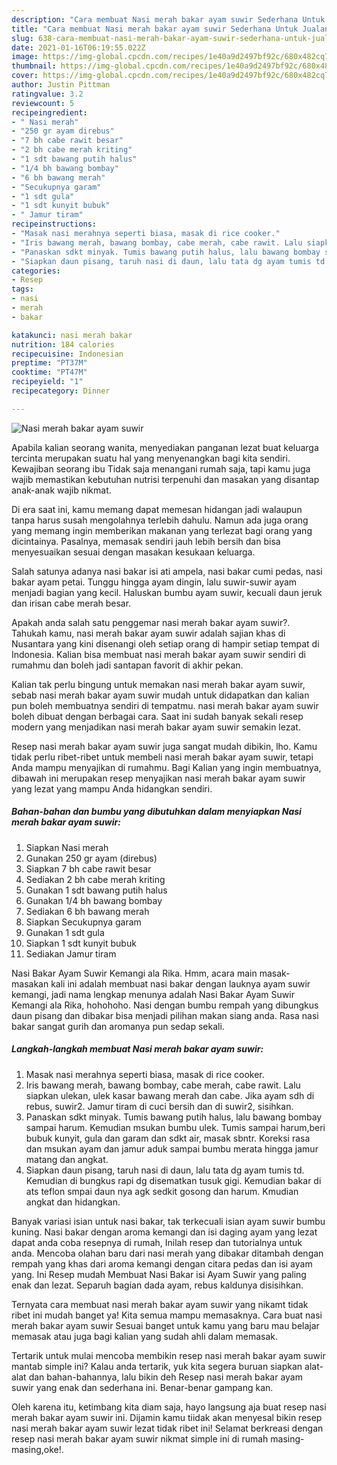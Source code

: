 ```yaml
---
description: "Cara membuat Nasi merah bakar ayam suwir Sederhana Untuk Jualan"
title: "Cara membuat Nasi merah bakar ayam suwir Sederhana Untuk Jualan"
slug: 638-cara-membuat-nasi-merah-bakar-ayam-suwir-sederhana-untuk-jualan
date: 2021-01-16T06:19:55.022Z
image: https://img-global.cpcdn.com/recipes/1e40a9d2497bf92c/680x482cq70/nasi-merah-bakar-ayam-suwir-foto-resep-utama.jpg
thumbnail: https://img-global.cpcdn.com/recipes/1e40a9d2497bf92c/680x482cq70/nasi-merah-bakar-ayam-suwir-foto-resep-utama.jpg
cover: https://img-global.cpcdn.com/recipes/1e40a9d2497bf92c/680x482cq70/nasi-merah-bakar-ayam-suwir-foto-resep-utama.jpg
author: Justin Pittman
ratingvalue: 3.2
reviewcount: 5
recipeingredient:
- " Nasi merah"
- "250 gr ayam direbus"
- "7 bh cabe rawit besar"
- "2 bh cabe merah kriting"
- "1 sdt bawang putih halus"
- "1/4 bh bawang bombay"
- "6 bh bawang merah"
- "Secukupnya garam"
- "1 sdt gula"
- "1 sdt kunyit bubuk"
- " Jamur tiram"
recipeinstructions:
- "Masak nasi merahnya seperti biasa, masak di rice cooker."
- "Iris bawang merah, bawang bombay, cabe merah, cabe rawit. Lalu siapkan ulekan, ulek kasar bawang merah dan cabe. Jika ayam sdh di rebus, suwir2. Jamur tiram di cuci bersih dan di suwir2, sisihkan."
- "Panaskan sdkt minyak. Tumis bawang putih halus, lalu bawang bombay sampai harum. Kemudian msukan bumbu ulek. Tumis sampai harum,beri bubuk kunyit, gula dan garam dan sdkt air, masak sbntr. Koreksi rasa dan msukan ayam dan jamur aduk sampai bumbu merata hingga jamur matang dan angkat."
- "Siapkan daun pisang, taruh nasi di daun, lalu tata dg ayam tumis td. Kemudian di bungkus rapi dg disematkan tusuk gigi. Kemudian bakar di ats teflon smpai daun nya agk sedkit gosong dan harum. Kmudian angkat dan hidangkan."
categories:
- Resep
tags:
- nasi
- merah
- bakar

katakunci: nasi merah bakar 
nutrition: 184 calories
recipecuisine: Indonesian
preptime: "PT37M"
cooktime: "PT47M"
recipeyield: "1"
recipecategory: Dinner

---
```



![Nasi merah bakar ayam suwir](https://img-global.cpcdn.com/recipes/1e40a9d2497bf92c/680x482cq70/nasi-merah-bakar-ayam-suwir-foto-resep-utama.jpg)

Apabila kalian seorang wanita, menyediakan panganan lezat buat keluarga tercinta merupakan suatu hal yang menyenangkan bagi kita sendiri. Kewajiban seorang ibu Tidak saja menangani rumah saja, tapi kamu juga wajib memastikan kebutuhan nutrisi terpenuhi dan masakan yang disantap anak-anak wajib nikmat.

Di era  saat ini, kamu memang dapat memesan hidangan jadi walaupun tanpa harus susah mengolahnya terlebih dahulu. Namun ada juga orang yang memang ingin memberikan makanan yang terlezat bagi orang yang dicintainya. Pasalnya, memasak sendiri jauh lebih bersih dan bisa menyesuaikan sesuai dengan masakan kesukaan keluarga. 

Salah satunya adanya nasi bakar isi ati ampela, nasi bakar cumi pedas, nasi bakar ayam petai. Tunggu hingga ayam dingin, lalu suwir-suwir ayam menjadi bagian yang kecil. Haluskan bumbu ayam suwir, kecuali daun jeruk dan irisan cabe merah besar.

Apakah anda salah satu penggemar nasi merah bakar ayam suwir?. Tahukah kamu, nasi merah bakar ayam suwir adalah sajian khas di Nusantara yang kini disenangi oleh setiap orang di hampir setiap tempat di Indonesia. Kalian bisa membuat nasi merah bakar ayam suwir sendiri di rumahmu dan boleh jadi santapan favorit di akhir pekan.

Kalian tak perlu bingung untuk memakan nasi merah bakar ayam suwir, sebab nasi merah bakar ayam suwir mudah untuk didapatkan dan kalian pun boleh membuatnya sendiri di tempatmu. nasi merah bakar ayam suwir boleh dibuat dengan berbagai cara. Saat ini sudah banyak sekali resep modern yang menjadikan nasi merah bakar ayam suwir semakin lezat.

Resep nasi merah bakar ayam suwir juga sangat mudah dibikin, lho. Kamu tidak perlu ribet-ribet untuk membeli nasi merah bakar ayam suwir, tetapi Anda mampu menyajikan di rumahmu. Bagi Kalian yang ingin membuatnya, dibawah ini merupakan resep menyajikan nasi merah bakar ayam suwir yang lezat yang mampu Anda hidangkan sendiri.

<!--inarticleads1-->

##### Bahan-bahan dan bumbu yang dibutuhkan dalam menyiapkan Nasi merah bakar ayam suwir:

1. Siapkan  Nasi merah
1. Gunakan 250 gr ayam (direbus)
1. Siapkan 7 bh cabe rawit besar
1. Sediakan 2 bh cabe merah kriting
1. Gunakan 1 sdt bawang putih halus
1. Gunakan 1/4 bh bawang bombay
1. Sediakan 6 bh bawang merah
1. Siapkan Secukupnya garam
1. Gunakan 1 sdt gula
1. Siapkan 1 sdt kunyit bubuk
1. Sediakan  Jamur tiram


Nasi Bakar Ayam Suwir Kemangi ala Rika. Hmm, acara main masak-masakan kali ini adalah membuat nasi bakar dengan lauknya ayam suwir kemangi, jadi nama lengkap menunya adalah Nasi Bakar Ayam Suwir Kemangi ala Rika, hohohoho. Nasi dengan bumbu rempah yang dibungkus daun pisang dan dibakar bisa menjadi pilihan makan siang anda. Rasa nasi bakar sangat gurih dan aromanya pun sedap sekali. 

<!--inarticleads2-->

##### Langkah-langkah membuat Nasi merah bakar ayam suwir:

1. Masak nasi merahnya seperti biasa, masak di rice cooker.
1. Iris bawang merah, bawang bombay, cabe merah, cabe rawit. Lalu siapkan ulekan, ulek kasar bawang merah dan cabe. Jika ayam sdh di rebus, suwir2. Jamur tiram di cuci bersih dan di suwir2, sisihkan.
1. Panaskan sdkt minyak. Tumis bawang putih halus, lalu bawang bombay sampai harum. Kemudian msukan bumbu ulek. Tumis sampai harum,beri bubuk kunyit, gula dan garam dan sdkt air, masak sbntr. Koreksi rasa dan msukan ayam dan jamur aduk sampai bumbu merata hingga jamur matang dan angkat.
1. Siapkan daun pisang, taruh nasi di daun, lalu tata dg ayam tumis td. Kemudian di bungkus rapi dg disematkan tusuk gigi. Kemudian bakar di ats teflon smpai daun nya agk sedkit gosong dan harum. Kmudian angkat dan hidangkan.


Banyak variasi isian untuk nasi bakar, tak terkecuali isian ayam suwir bumbu kuning. Nasi bakar dengan aroma kemangi dan isi daging ayam yang lezat dapat anda coba resepnya di rumah, Inilah resep dan tutorialnya untuk anda. Mencoba olahan baru dari nasi merah yang dibakar ditambah dengan rempah yang khas dari aroma kemangi dengan citara pedas dan isi ayam yang. Ini Resep mudah Membuat Nasi Bakar isi Ayam Suwir yang paling enak dan lezat. Separuh bagian dada ayam, rebus kaldunya disisihkan. 

Ternyata cara membuat nasi merah bakar ayam suwir yang nikamt tidak ribet ini mudah banget ya! Kita semua mampu memasaknya. Cara buat nasi merah bakar ayam suwir Sesuai banget untuk kamu yang baru mau belajar memasak atau juga bagi kalian yang sudah ahli dalam memasak.

Tertarik untuk mulai mencoba membikin resep nasi merah bakar ayam suwir mantab simple ini? Kalau anda tertarik, yuk kita segera buruan siapkan alat-alat dan bahan-bahannya, lalu bikin deh Resep nasi merah bakar ayam suwir yang enak dan sederhana ini. Benar-benar gampang kan. 

Oleh karena itu, ketimbang kita diam saja, hayo langsung aja buat resep nasi merah bakar ayam suwir ini. Dijamin kamu tiidak akan menyesal bikin resep nasi merah bakar ayam suwir lezat tidak ribet ini! Selamat berkreasi dengan resep nasi merah bakar ayam suwir nikmat simple ini di rumah masing-masing,oke!.

